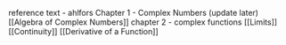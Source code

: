 reference text - ahlfors
Chapter 1 - Complex Numbers (update later)
[[Algebra of Complex Numbers]]
chapter 2 - complex functions
[[Limits]]
[[Continuity]]
[[Derivative of a Function]]




